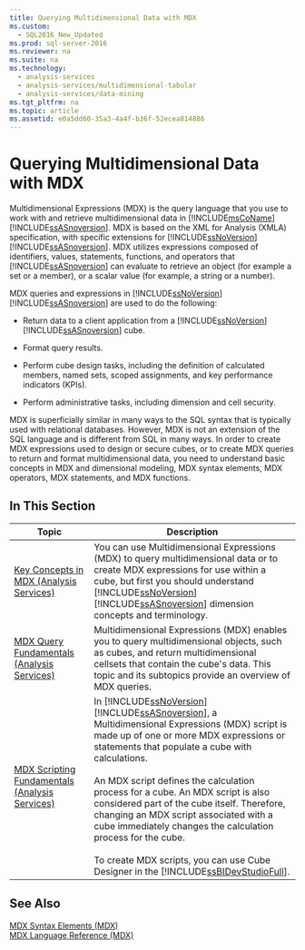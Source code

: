 ```yaml
---
title: Querying Multidimensional Data with MDX
ms.custom: 
  - SQL2016_New_Updated
ms.prod: sql-server-2016
ms.reviewer: na
ms.suite: na
ms.technology: 
  - analysis-services
  - analysis-services/multidimensional-tabular
  - analysis-services/data-mining
ms.tgt_pltfrm: na
ms.topic: article
ms.assetid: e0a5dd60-35a3-4a4f-b36f-52ecea814886
---
```

# Querying Multidimensional Data with MDX
  Multidimensional Expressions \(MDX\) is the query language that you use to work with and retrieve multidimensional data in [!INCLUDE[msCoName](../../Token\Other/msCoName_md.md)] [!INCLUDE[ssASnoversion](../../Token\Other/ssASnoversion_md.md)]. MDX is based on the XML for Analysis \(XMLA\) specification, with specific extensions for [!INCLUDE[ssNoVersion](../../Token\Other/ssNoVersion_md.md)] [!INCLUDE[ssASnoversion](../../Token\Other/ssASnoversion_md.md)]. MDX utilizes expressions composed of identifiers, values, statements, functions, and operators that [!INCLUDE[ssASnoversion](../../Token\Other/ssASnoversion_md.md)] can evaluate to retrieve an object \(for example a set or a member\), or a scalar value \(for example, a string or a number\).  
  
 MDX queries and expressions in [!INCLUDE[ssNoVersion](../../Token\Other/ssNoVersion_md.md)] [!INCLUDE[ssASnoversion](../../Token\Other/ssASnoversion_md.md)] are used to do the following:  
  
-   Return data to a client application from a [!INCLUDE[ssNoVersion](../../Token\Other/ssNoVersion_md.md)] [!INCLUDE[ssASnoversion](../../Token\Other/ssASnoversion_md.md)] cube.  
  
-   Format query results.  
  
-   Perform cube design tasks, including the definition of calculated members, named sets, scoped assignments, and key performance indicators \(KPIs\).  
  
-   Perform administrative tasks, including dimension and cell security.  
  
 MDX is superficially similar in many ways to the SQL syntax that is typically used with relational databases. However, MDX is not an extension of the SQL language and is different from SQL in many ways. In order to create MDX expressions used to design or secure cubes, or to create MDX queries to return and format multidimensional data, you need to understand basic concepts in MDX and dimensional modeling, MDX syntax elements, MDX operators, MDX statements, and MDX functions.  
  
## In This Section  
  
|Topic|Description|  
|-----------|-----------------|  
|[Key Concepts in MDX &#40;Analysis Services&#41;](../../Topics\TopicNameNotContainA/Key-Concepts-in-MDX--Analysis-Services-.md)|You can use Multidimensional Expressions \(MDX\) to query multidimensional data or to create MDX expressions for use within a cube, but first you should understand [!INCLUDE[ssNoVersion](../../Token\Other/ssNoVersion_md.md)] [!INCLUDE[ssASnoversion](../../Token\Other/ssASnoversion_md.md)] dimension concepts and terminology.|  
|[MDX Query Fundamentals &#40;Analysis Services&#41;](../../Topics\TopicNameNotContainA/MDX-Query-Fundamentals--Analysis-Services-.md)|Multidimensional Expressions \(MDX\) enables you to query multidimensional objects, such as cubes, and return multidimensional cellsets that contain the cube's data. This topic and its subtopics provide an overview of MDX queries.|  
|[MDX Scripting Fundamentals &#40;Analysis Services&#41;](../../Topics\TopicNameNotContainA/MDX-Scripting-Fundamentals--Analysis-Services-.md)|In [!INCLUDE[ssNoVersion](../../Token\Other/ssNoVersion_md.md)] [!INCLUDE[ssASnoversion](../../Token\Other/ssASnoversion_md.md)], a Multidimensional Expressions \(MDX\) script is made up of one or more MDX expressions or statements that populate a cube with calculations.<br /><br /> An MDX script defines the calculation process for a cube. An MDX script is also considered part of the cube itself. Therefore, changing an MDX script associated with a cube immediately changes the calculation process for the cube.<br /><br /> To create MDX scripts, you can use Cube Designer in the [!INCLUDE[ssBIDevStudioFull](../../Token\Other/ssBIDevStudioFull_md.md)].|  
  
## See Also  
 [MDX Syntax Elements &#40;MDX&#41;](../Topic/MDX%20Syntax%20Elements%20\(MDX\).md)   
 [MDX Language Reference &#40;MDX&#41;](../Topic/MDX%20Language%20Reference%20\(MDX\).md)  
  
  